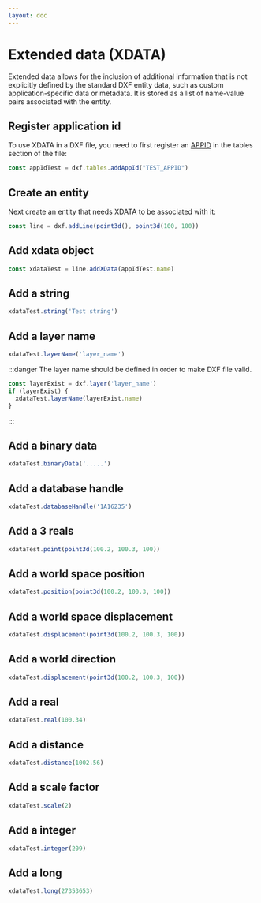 ```yaml
---
layout: doc
---
```


# Extended data (XDATA)

Extended data allows for the inclusion of additional information that is not explicitly defined by the standard DXF entity data, such as custom application-specific data or metadata. It is stored as a list of name-value pairs associated with the entity.

## Register application id

To use XDATA in a DXF file, you need to first register an [APPID](/guide/tables.html#appid) in the tables section of the file:

```ts
const appIdTest = dxf.tables.addAppId("TEST_APPID")
```

## Create an entity

Next create an entity that needs XDATA to be associated with it:

```ts
const line = dxf.addLine(point3d(), point3d(100, 100))
```

## Add xdata object

```ts
const xdataTest = line.addXData(appIdTest.name)
```

## Add a string
```ts
xdataTest.string('Test string')
```

## Add a layer name
```ts
xdataTest.layerName('layer_name')
```

:::danger
The layer name should be defined in order to make DXF file valid.

```ts
const layerExist = dxf.layer('layer_name')
if (layerExist) {
  xdataTest.layerName(layerExist.name)
}
```
:::

## Add a binary data
```ts
xdataTest.binaryData('.....')
```

## Add a database handle
```ts
xdataTest.databaseHandle('1A16235')
```

## Add a 3 reals
```ts
xdataTest.point(point3d(100.2, 100.3, 100))
```

## Add a world space position
```ts
xdataTest.position(point3d(100.2, 100.3, 100))
```

## Add a world space displacement
```ts
xdataTest.displacement(point3d(100.2, 100.3, 100))
```

## Add a world direction
```ts
xdataTest.displacement(point3d(100.2, 100.3, 100))
```

## Add a real
```ts
xdataTest.real(100.34)
```

## Add a distance
```ts
xdataTest.distance(1002.56)
```

## Add a scale factor
```ts
xdataTest.scale(2)
```

## Add a integer
```ts
xdataTest.integer(209)
```

## Add a long
```ts
xdataTest.long(27353653)
```
